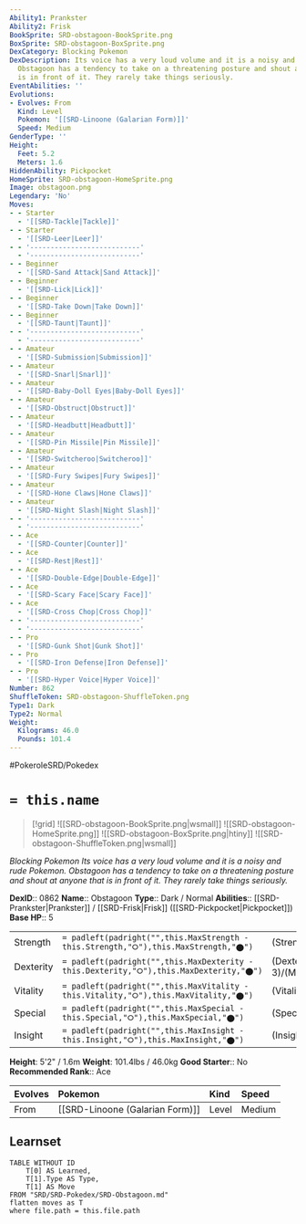 ```yaml
---
Ability1: Prankster
Ability2: Frisk
BookSprite: SRD-obstagoon-BookSprite.png
BoxSprite: SRD-obstagoon-BoxSprite.png
DexCategory: Blocking Pokemon
DexDescription: Its voice has a very loud volume and it is a noisy and rude Pokemon.
  Obstagoon has a tendency to take on a threatening posture and shout at anyone that
  is in front of it. They rarely take things seriously.
EventAbilities: ''
Evolutions:
- Evolves: From
  Kind: Level
  Pokemon: '[[SRD-Linoone (Galarian Form)]]'
  Speed: Medium
GenderType: ''
Height:
  Feet: 5.2
  Meters: 1.6
HiddenAbility: Pickpocket
HomeSprite: SRD-obstagoon-HomeSprite.png
Image: obstagoon.png
Legendary: 'No'
Moves:
- - Starter
  - '[[SRD-Tackle|Tackle]]'
- - Starter
  - '[[SRD-Leer|Leer]]'
- - '---------------------------'
  - '---------------------------'
- - Beginner
  - '[[SRD-Sand Attack|Sand Attack]]'
- - Beginner
  - '[[SRD-Lick|Lick]]'
- - Beginner
  - '[[SRD-Take Down|Take Down]]'
- - Beginner
  - '[[SRD-Taunt|Taunt]]'
- - '---------------------------'
  - '---------------------------'
- - Amateur
  - '[[SRD-Submission|Submission]]'
- - Amateur
  - '[[SRD-Snarl|Snarl]]'
- - Amateur
  - '[[SRD-Baby-Doll Eyes|Baby-Doll Eyes]]'
- - Amateur
  - '[[SRD-Obstruct|Obstruct]]'
- - Amateur
  - '[[SRD-Headbutt|Headbutt]]'
- - Amateur
  - '[[SRD-Pin Missile|Pin Missile]]'
- - Amateur
  - '[[SRD-Switcheroo|Switcheroo]]'
- - Amateur
  - '[[SRD-Fury Swipes|Fury Swipes]]'
- - Amateur
  - '[[SRD-Hone Claws|Hone Claws]]'
- - Amateur
  - '[[SRD-Night Slash|Night Slash]]'
- - '---------------------------'
  - '---------------------------'
- - Ace
  - '[[SRD-Counter|Counter]]'
- - Ace
  - '[[SRD-Rest|Rest]]'
- - Ace
  - '[[SRD-Double-Edge|Double-Edge]]'
- - Ace
  - '[[SRD-Scary Face|Scary Face]]'
- - Ace
  - '[[SRD-Cross Chop|Cross Chop]]'
- - '---------------------------'
  - '---------------------------'
- - Pro
  - '[[SRD-Gunk Shot|Gunk Shot]]'
- - Pro
  - '[[SRD-Iron Defense|Iron Defense]]'
- - Pro
  - '[[SRD-Hyper Voice|Hyper Voice]]'
Number: 862
ShuffleToken: SRD-obstagoon-ShuffleToken.png
Type1: Dark
Type2: Normal
Weight:
  Kilograms: 46.0
  Pounds: 101.4
---
```


#PokeroleSRD/Pokedex

# `= this.name`

> [!grid]
> ![[SRD-obstagoon-BookSprite.png|wsmall]]
> ![[SRD-obstagoon-HomeSprite.png]]
> ![[SRD-obstagoon-BoxSprite.png|htiny]]
> ![[SRD-obstagoon-ShuffleToken.png|wsmall]]


*Blocking Pokemon*
*Its voice has a very loud volume and it is a noisy and rude Pokemon. Obstagoon has a tendency to take on a threatening posture and shout at anyone that is in front of it. They rarely take things seriously.*

**DexID**:: 0862
**Name**:: Obstagoon
**Type**:: Dark / Normal
**Abilities**:: [[SRD-Prankster|Prankster]] / [[SRD-Frisk|Frisk]] ([[SRD-Pickpocket|Pickpocket]])
**Base HP**:: 5

|           |                                                                                        |                                          |
| --------- | -------------------------------------------------------------------------------------- | ---------------------------------------- |
| Strength  | `= padleft(padright("",this.MaxStrength - this.Strength,"⭘"),this.MaxStrength,"⬤")`    | (Strength::2)/(MaxStrength::5)   |
| Dexterity | `= padleft(padright("",this.MaxDexterity - this.Dexterity,"⭘"),this.MaxDexterity,"⬤")` | (Dexterity:: 3)/(MaxDexterity::6) |
| Vitality  | `= padleft(padright("",this.MaxVitality - this.Vitality,"⭘"),this.MaxVitality,"⬤")`    | (Vitality::3)/(MaxVitality::6)   |
| Special   | `= padleft(padright("",this.MaxSpecial - this.Special,"⭘"),this.MaxSpecial,"⬤")`       | (Special::2)/(MaxSpecial::4)     |
| Insight   | `= padleft(padright("",this.MaxInsight - this.Insight,"⭘"),this.MaxInsight,"⬤")`       | (Insight::2)/(MaxInsight::5)     |

**Height**: 5'2" / 1.6m
**Weight**: 101.4lbs / 46.0kg
**Good Starter**:: No
**Recommended Rank**:: Ace

| Evolves   | Pokemon                         | Kind   | Speed   |
|:----------|:--------------------------------|:-------|:--------|
| From      | [[SRD-Linoone (Galarian Form)]] | Level  | Medium  |

## Learnset

```dataview
TABLE WITHOUT ID
    T[0] AS Learned,
    T[1].Type AS Type,
    T[1] AS Move
FROM "SRD/SRD-Pokedex/SRD-Obstagoon.md"
flatten moves as T
where file.path = this.file.path
```
